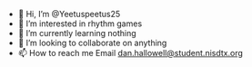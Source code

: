 - 👋 Hi, I’m @Yeetuspeetus25
- 👀 I’m interested in rhythm games
- 🌱 I’m currently learning nothing
- 💞️ I’m looking to collaborate on anything
- 📫 How to reach me Email dan.hallowell@student.nisdtx.org

<!---
Yeetuspeetus25/Yeetuspeetus25 is a ✨ special ✨ repository because its `README.md` (this file) appears on your GitHub profile.
You can click the Preview link to take a look at your changes.
--->
